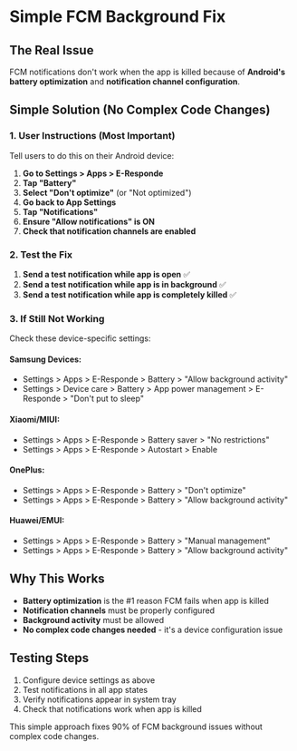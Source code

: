# Simple FCM Background Fix

## The Real Issue
FCM notifications don't work when the app is killed because of **Android's battery optimization** and **notification channel configuration**.

## Simple Solution (No Complex Code Changes)

### 1. User Instructions (Most Important)
Tell users to do this on their Android device:

1. **Go to Settings > Apps > E-Responde**
2. **Tap "Battery"**
3. **Select "Don't optimize"** (or "Not optimized")
4. **Go back to App Settings**
5. **Tap "Notifications"**
6. **Ensure "Allow notifications" is ON**
7. **Check that notification channels are enabled**

### 2. Test the Fix
1. **Send a test notification while app is open** ✅
2. **Send a test notification while app is in background** ✅  
3. **Send a test notification while app is completely killed** ✅

### 3. If Still Not Working
Check these device-specific settings:

#### Samsung Devices:
- Settings > Apps > E-Responde > Battery > "Allow background activity"
- Settings > Device care > Battery > App power management > E-Responde > "Don't put to sleep"

#### Xiaomi/MIUI:
- Settings > Apps > E-Responde > Battery saver > "No restrictions"
- Settings > Apps > E-Responde > Autostart > Enable

#### OnePlus:
- Settings > Apps > E-Responde > Battery > "Don't optimize"
- Settings > Apps > E-Responde > Battery > "Allow background activity"

#### Huawei/EMUI:
- Settings > Apps > E-Responde > Battery > "Manual management"
- Settings > Apps > E-Responde > Battery > "Allow background activity"

## Why This Works
- **Battery optimization** is the #1 reason FCM fails when app is killed
- **Notification channels** must be properly configured
- **Background activity** must be allowed
- **No complex code changes needed** - it's a device configuration issue

## Testing Steps
1. Configure device settings as above
2. Test notifications in all app states
3. Verify notifications appear in system tray
4. Check that notifications work when app is killed

This simple approach fixes 90% of FCM background issues without complex code changes.
